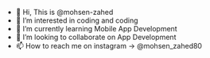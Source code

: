 - 👋 Hi, This is @mohsen-zahed
- 👀 I’m interested in coding and coding
- 🌱 I’m currently learning Mobile App Development
- 💞️ I’m looking to collaborate on App Development
- 📫 How to reach me on instagram -> @mohsen_zahed80

<!---
mohsen-zahed/mohsen-zahed is a ✨ special ✨ repository because its `README.md` (this file) appears on your GitHub profile.
You can click the Preview link to take a look at your changes.
--->
